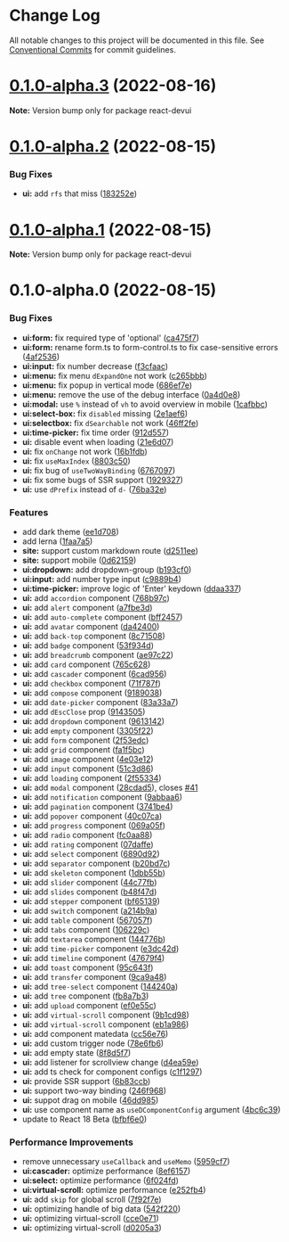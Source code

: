 # Change Log

All notable changes to this project will be documented in this file.
See [Conventional Commits](https://conventionalcommits.org) for commit guidelines.

# [0.1.0-alpha.3](https://github.com/DevCloudFE/react-devui/compare/v0.1.0-alpha.2...v0.1.0-alpha.3) (2022-08-16)

**Note:** Version bump only for package react-devui





# [0.1.0-alpha.2](https://github.com/DevCloudFE/react-devui/compare/v0.1.0-alpha.1...v0.1.0-alpha.2) (2022-08-15)


### Bug Fixes

* **ui:** add `rfs` that miss ([183252e](https://github.com/DevCloudFE/react-devui/commit/183252ea5a88e78a7afc552f9e445f456a61dc2b))





# [0.1.0-alpha.1](https://github.com/DevCloudFE/react-devui/compare/v0.1.0-alpha.0...v0.1.0-alpha.1) (2022-08-15)

**Note:** Version bump only for package react-devui





# 0.1.0-alpha.0 (2022-08-15)


### Bug Fixes

* **ui:form:** fix required type of 'optional' ([ca475f7](https://github.com/DevCloudFE/react-devui/commit/ca475f7ddc5b6830bc0fc4faeece2bbeb1805570))
* **ui:form:** rename form.ts to form-control.ts to fix case-sensitive errors ([4af2536](https://github.com/DevCloudFE/react-devui/commit/4af253671629e435b48c7b325c7889501ea078d1))
* **ui:input:** fix number decrease ([f3cfaac](https://github.com/DevCloudFE/react-devui/commit/f3cfaac7b1ab26bcd73a0cf50a38a6c0bc4f58e4))
* **ui:menu:** fix menu `dExpandOne` not work ([c265bbb](https://github.com/DevCloudFE/react-devui/commit/c265bbb8f22d8368dee72ba2cb665e2a991896b3))
* **ui:menu:** fix popup in vertical mode ([686ef7e](https://github.com/DevCloudFE/react-devui/commit/686ef7e2b132e4c9140602e87d02f2d00ece499f))
* **ui:menu:** remove the use of the debug interface ([0a4d0e8](https://github.com/DevCloudFE/react-devui/commit/0a4d0e8f8512809f57596ae604eb84b713f162e3))
* **ui:modal:** use `%` instead of `vh` to avoid overview in mobile ([1cafbbc](https://github.com/DevCloudFE/react-devui/commit/1cafbbc30446dab4fb77f3208db61cc957fb352c))
* **ui:select-box:** fix `disabled` missing ([2e1aef6](https://github.com/DevCloudFE/react-devui/commit/2e1aef69267f9fb69db526512ddc8efd77abd614))
* **ui:selectbox:** fix `dSearchable` not work ([46ff2fe](https://github.com/DevCloudFE/react-devui/commit/46ff2fe94f2f941d741a727384551ee68f2ee456))
* **ui:time-picker:** fix time order ([912d557](https://github.com/DevCloudFE/react-devui/commit/912d55794926cf16b4151bf11a877af84bdc9baf))
* **ui:** disable event when loading ([21e6d07](https://github.com/DevCloudFE/react-devui/commit/21e6d077c612e2e11307a8fbf4ded39288b6e623))
* **ui:** fix `onChange` not work ([16b1fdb](https://github.com/DevCloudFE/react-devui/commit/16b1fdba8429d2660a3957a616d5a86d13add5ae))
* **ui:** fix `useMaxIndex` ([8803c50](https://github.com/DevCloudFE/react-devui/commit/8803c50941a94d977d41618f1c8ba70114d6f310))
* **ui:** fix bug of `useTwoWayBinding` ([6767097](https://github.com/DevCloudFE/react-devui/commit/67670977f6f760be506d7de7913285f305535793))
* **ui:** fix some bugs of SSR support ([1929327](https://github.com/DevCloudFE/react-devui/commit/19293279a4db45934b5f78c9a5cfa2c0d1dc4705))
* **ui:** use `dPrefix` instead of `d-` ([76ba32e](https://github.com/DevCloudFE/react-devui/commit/76ba32eef5cc1b6ce92f9a66ee4774f77e9efda3))


### Features

* add dark theme ([ee1d708](https://github.com/DevCloudFE/react-devui/commit/ee1d708c043559e776156c41a31cc386e35c2fd4))
* add lerna ([1faa7a5](https://github.com/DevCloudFE/react-devui/commit/1faa7a5be29c0d5f6c61e8a3e9a02f69a5aec6b1))
* **site:** support custom markdown route ([d2511ee](https://github.com/DevCloudFE/react-devui/commit/d2511eeec1d4b249d07cdf56f24a773d66be3f72))
* **site:** support mobile ([0d62159](https://github.com/DevCloudFE/react-devui/commit/0d62159c39f26bf7ca573eae8db03d35ed28318b))
* **ui:dropdown:** add dropdown-group ([b193cf0](https://github.com/DevCloudFE/react-devui/commit/b193cf0d71fdf68228aa6975d70df7f711251961))
* **ui:input:** add number type input ([c9889b4](https://github.com/DevCloudFE/react-devui/commit/c9889b4a58fec81232620bddb19007b2e8be644f))
* **ui:time-picker:** improve logic of 'Enter' keydown ([ddaa337](https://github.com/DevCloudFE/react-devui/commit/ddaa3375aa7e118f1bd431a65406e6846c77770c))
* **ui:** add `accordion` component ([768b97c](https://github.com/DevCloudFE/react-devui/commit/768b97c4481ee37f6dd5ee17e7255415316f33b3))
* **ui:** add `alert` component ([a7fbe3d](https://github.com/DevCloudFE/react-devui/commit/a7fbe3d18e685b61ad0642f59906aca86c2357be))
* **ui:** add `auto-complete` component ([bff2457](https://github.com/DevCloudFE/react-devui/commit/bff245752ff168e74336db04521dc9b6cb52116d))
* **ui:** add `avatar` component ([da42400](https://github.com/DevCloudFE/react-devui/commit/da42400d512aa6bcb07b7ff33fb5d40a5be53e6b))
* **ui:** add `back-top` component ([8c71508](https://github.com/DevCloudFE/react-devui/commit/8c71508e0927b4764f3d210ea0d6dfc425b8c817))
* **ui:** add `badge` component ([53f934d](https://github.com/DevCloudFE/react-devui/commit/53f934d2b4ce42d1f014c03318f9f4d7953f2a0b))
* **ui:** add `breadcrumb` component ([ae97c22](https://github.com/DevCloudFE/react-devui/commit/ae97c22f4174c315c08d38c4232b65aa3a1d6de2))
* **ui:** add `card` component ([765c628](https://github.com/DevCloudFE/react-devui/commit/765c6287e8992ec544d60cd0328bcac1a76f42f0))
* **ui:** add `cascader` component ([6cad956](https://github.com/DevCloudFE/react-devui/commit/6cad95652e4897184f74d9b5e72e9b66cac6d4da))
* **ui:** add `checkbox` component ([71f787f](https://github.com/DevCloudFE/react-devui/commit/71f787f19edcccf94c4d511ad8d5d00c4e98e71d))
* **ui:** add `compose` component ([9189038](https://github.com/DevCloudFE/react-devui/commit/9189038d6e4856fad68443b373609c65d9022f04))
* **ui:** add `date-picker` component ([83a33a7](https://github.com/DevCloudFE/react-devui/commit/83a33a7b140a4d0e2364a0067fe160721f5baf65))
* **ui:** add `dEscClose` prop ([9143505](https://github.com/DevCloudFE/react-devui/commit/91435058b4dc5d0dcf920f3f41124e1554fc6ac2))
* **ui:** add `dropdown` component ([9613142](https://github.com/DevCloudFE/react-devui/commit/9613142b1f71f756b2ec779bbe546d742e8051a9))
* **ui:** add `empty` component ([3305f22](https://github.com/DevCloudFE/react-devui/commit/3305f22471fa880ed33b4c7d95cb14f387dcb395))
* **ui:** add `form` component ([2f53edc](https://github.com/DevCloudFE/react-devui/commit/2f53edca72e4ab3c117f08daca03f04178d50996))
* **ui:** add `grid` component ([fa1f5bc](https://github.com/DevCloudFE/react-devui/commit/fa1f5bcfed9983a350ca6eae40d10847621500d5))
* **ui:** add `image` component ([4e03e12](https://github.com/DevCloudFE/react-devui/commit/4e03e1267f69623e7a9d94aa7af8734b81298a7d))
* **ui:** add `input` component ([51c3d86](https://github.com/DevCloudFE/react-devui/commit/51c3d8654f38e7a07803a10f2d4bb2a8dbb5f3fe))
* **ui:** add `loading` component ([2f55334](https://github.com/DevCloudFE/react-devui/commit/2f55334e4aef248bd4d135a9bb796456c5ee890d))
* **ui:** add `modal` component ([28cdad5](https://github.com/DevCloudFE/react-devui/commit/28cdad5ac514dec3b266b847db4df021d95f48f9)), closes [#41](https://github.com/DevCloudFE/react-devui/issues/41)
* **ui:** add `notification` component ([9abbaa6](https://github.com/DevCloudFE/react-devui/commit/9abbaa6cd4ab36f5b815f7f9253efdfd42f5dd18))
* **ui:** add `pagination` component ([3741be4](https://github.com/DevCloudFE/react-devui/commit/3741be4843ead7d953551063ecdcaf356949589a))
* **ui:** add `popover` component ([40c07ca](https://github.com/DevCloudFE/react-devui/commit/40c07ca801ec00c07ebae245002771a17685bf97))
* **ui:** add `progress` component ([069a05f](https://github.com/DevCloudFE/react-devui/commit/069a05f5c11c578817f6ba9219ca976741e402ea))
* **ui:** add `radio` component ([fc0aa88](https://github.com/DevCloudFE/react-devui/commit/fc0aa880279e0fb2cf5b2c218c01ca1767d6c030))
* **ui:** add `rating` component ([07daffe](https://github.com/DevCloudFE/react-devui/commit/07daffec0de6140dcc52968fa09ff72f2d320fa6))
* **ui:** add `select` component ([6890d92](https://github.com/DevCloudFE/react-devui/commit/6890d92ec757356bd570b37245fd20aa567f4765))
* **ui:** add `separator` component ([b20bd7c](https://github.com/DevCloudFE/react-devui/commit/b20bd7c7b9148dd7cfcd9ecb8d15658eb5cec358))
* **ui:** add `skeleton` component ([1dbb55b](https://github.com/DevCloudFE/react-devui/commit/1dbb55b911c910af4d9468207b624d9bea793d89))
* **ui:** add `slider` component ([44c77fb](https://github.com/DevCloudFE/react-devui/commit/44c77fb7742d240b9adef0121ca91d781d0369a4))
* **ui:** add `slides` component ([b48f47d](https://github.com/DevCloudFE/react-devui/commit/b48f47d912cb9d7eb56b8748a2514216aa93bbdd))
* **ui:** add `stepper` component ([bf65139](https://github.com/DevCloudFE/react-devui/commit/bf6513919effbd7a4170c7308ccea58f13c05762))
* **ui:** add `switch` component ([a214b9a](https://github.com/DevCloudFE/react-devui/commit/a214b9a7fe69377c6f07067cd76faa3dce85fdf3))
* **ui:** add `table` component ([567057f](https://github.com/DevCloudFE/react-devui/commit/567057f1587199e2c8fb5486a4f433bc878929f5))
* **ui:** add `tabs` component ([106229c](https://github.com/DevCloudFE/react-devui/commit/106229c5cbe51b361edc8e4c823803ca2f7b90b1))
* **ui:** add `textarea` component ([144776b](https://github.com/DevCloudFE/react-devui/commit/144776b0c82ba12fcf90ab22c67af8f20df07d72))
* **ui:** add `time-picker` component ([e3dc42d](https://github.com/DevCloudFE/react-devui/commit/e3dc42df4066ab251641ca0c441f4b4038763b1e))
* **ui:** add `timeline` component ([47679f4](https://github.com/DevCloudFE/react-devui/commit/47679f44f41cd692a0c14744532ef3845c69c743))
* **ui:** add `toast` component ([95c643f](https://github.com/DevCloudFE/react-devui/commit/95c643f13b33a191f68c7eca24b2c55bd4de6be1))
* **ui:** add `transfer` component ([9ca9a48](https://github.com/DevCloudFE/react-devui/commit/9ca9a48ea943eb804581595a249c11dfc5008ac1))
* **ui:** add `tree-select` component ([144240a](https://github.com/DevCloudFE/react-devui/commit/144240a224c509e9e70803b778a1a600ef390e94))
* **ui:** add `tree` component ([fb8a7b3](https://github.com/DevCloudFE/react-devui/commit/fb8a7b346e5ee7f5b72e49919428d3da6efb925e))
* **ui:** add `upload` component ([ef0e55c](https://github.com/DevCloudFE/react-devui/commit/ef0e55ceb81b1607d9ed95c5d2c873e1cdaf38d7))
* **ui:** add `virtual-scroll` component ([9b1cd98](https://github.com/DevCloudFE/react-devui/commit/9b1cd98e934933812120e7dd106f9b7a8130ef57))
* **ui:** add `virtual-scroll` component ([eb1a986](https://github.com/DevCloudFE/react-devui/commit/eb1a9862271c0fd1f0ca93e32a08ecf40d7fd0a4))
* **ui:** add component matedata ([cc56e76](https://github.com/DevCloudFE/react-devui/commit/cc56e76a7b093ea5c8d72f4593742520c9cd6fa6))
* **ui:** add custom trigger node ([78e6fb6](https://github.com/DevCloudFE/react-devui/commit/78e6fb6617ed692d39cf8b1d440196b9b13db694))
* **ui:** add empty state ([8f8d5f7](https://github.com/DevCloudFE/react-devui/commit/8f8d5f7573ab3420851e95d0d91c3020735cebc5))
* **ui:** add listener for scrollview change ([d4ea59e](https://github.com/DevCloudFE/react-devui/commit/d4ea59e4c3a571e590078511f506652a87726511))
* **ui:** add ts check for component configs ([c1f1297](https://github.com/DevCloudFE/react-devui/commit/c1f1297392201434b2ae74e125f41938b9e21bcd))
* **ui:** provide SSR support ([6b83ccb](https://github.com/DevCloudFE/react-devui/commit/6b83ccb3b7ebc6b7dfa1e13fd2dd82338ea0e3d9))
* **ui:** support two-way binding ([246f968](https://github.com/DevCloudFE/react-devui/commit/246f96823855d088708047d2c4c6762758e00a14))
* **ui:** suppot drag on mobile ([46dd985](https://github.com/DevCloudFE/react-devui/commit/46dd985236cd7fd777803eee58ef7554cbc2477a))
* **ui:** use component name as `useDComponentConfig` argument ([4bc6c39](https://github.com/DevCloudFE/react-devui/commit/4bc6c3940479b1f65b03668b97fde56148a841dd))
* update to React 18 Beta ([bfbf6e0](https://github.com/DevCloudFE/react-devui/commit/bfbf6e0dd600d85c5b50b208a4f6a65c5fb05a3e))


### Performance Improvements

* remove unnecessary `useCallback` and `useMemo` ([5959cf7](https://github.com/DevCloudFE/react-devui/commit/5959cf7225ed54a274569b7f3bb88bbd040e35c4))
* **ui:cascader:** optimize performance ([8ef6157](https://github.com/DevCloudFE/react-devui/commit/8ef61571ed848bbdd040a83ac44b03ba3f48e8c5))
* **ui:select:** optimize performance ([6f024fd](https://github.com/DevCloudFE/react-devui/commit/6f024fd4d38cda52615f3328a134e8c4e328bfe1))
* **ui:virtual-scroll:** optimize performance ([e252fb4](https://github.com/DevCloudFE/react-devui/commit/e252fb4451f82cc61abce2b503b15e74dbce82ea))
* **ui:** add `skip` for global scroll ([7f92f7e](https://github.com/DevCloudFE/react-devui/commit/7f92f7e0a82b0776998a0c1d5e4df0e2c0e747e8))
* **ui:** optimizing handle of big data ([542f220](https://github.com/DevCloudFE/react-devui/commit/542f22039166a94a134131062708cf174cfae5ba))
* **ui:** optimizing virtual-scroll ([cce0e71](https://github.com/DevCloudFE/react-devui/commit/cce0e71742b5b652dfdf2331626962a1fb4f5e50))
* **ui:** optimizing virtual-scroll ([d0205a3](https://github.com/DevCloudFE/react-devui/commit/d0205a355157f2a59a97add8ad89c83c1b05d4ba))
